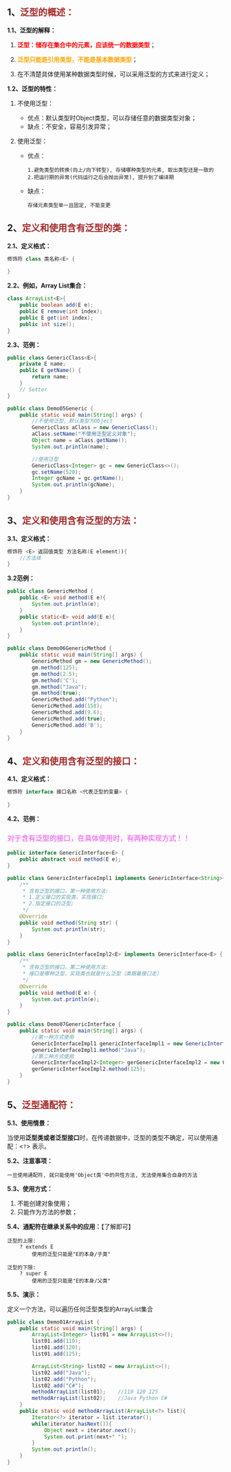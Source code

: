 ## 1、<span style="color:brown">泛型的概述：</span>

**1.1、泛型的解释：**

1. <span style='color:red'>**泛型：储存在集合中的元素，应该统一的数据类型**</span>；

2. <span style='color:orange'>**泛型只能是引用类型，不能是基本数据类型**</span>；

3. 在不清楚具体使用某种数据类型时候，可以采用泛型的方式来进行定义；

**1.2、泛型的特性：**

1. 不使用泛型：
   - 优点：默认类型时Object类型，可以存储任意的数据类型对象；
   - 缺点：不安全，容易引发异常；
   
2. 使用泛型：

   - 优点：

     ```apl
     1.避免类型的转换(向上/向下转型), 存储哪种类型的元素, 取出类型还是一致的
     2.把运行期的异常(代码运行之后会抛出异常), 提升到了编译期
     ```

   - 缺点：

     ```apl
     存储元素类型单一且固定, 不能变更 
     ```



## 2、<span style="color:brown">定义和使用含有泛型的类：</span>

**2.1、定义格式：**

```java
修饰符 class 类名称<E> {
    
}
```

**2.2、例如，Array List集合：**

```java
class ArrayList<E>{
    public boolean add(E e);
    public E remove(int index);
    public E get(int index);
    public int size();
}
```

**2.3、范例：**

```java
public class GenericClass<E>{
    private E name;
    public E getName() {
        return name;
    }
    // Setter
}
```

```java
public class Demo05Generic {
    public static void main(String[] args) {
        //不使用泛型，默认类型为Object
        GenericClass aClass = new GenericClass();
        aClass.setName("不使用泛型定义对象");
        Object name = aClass.getName();
        System.out.println(name);

        //使用泛型
        GenericClass<Integer> gc = new GenericClass<>();
        gc.setName(520);
        Integer gcName = gc.getName();
        System.out.println(gcName);
    }
}
```



## 3、<span style="color:brown">定义和使用含有泛型的方法：</span>

**3.1、定义格式：**

```java
修饰符 <E> 返回值类型 方法名称(E element)){
    //方法体
}
```

**3.2范例：**

```java
public class GenericMethod {
    public <E> void method(E e){
        System.out.println(e);
    }
    public static<E> void add(E e){
        System.out.println(e);
    }
}
```

```java
public class Demo06GenericMethod {
    public static void main(String[] args) {
        GenericMethod gm = new GenericMethod();
        gm.method(125);
        gm.method(2.5);
        gm.method('C');
        gm.method("Java");
        gm.method(true);
        GenericMethod.add("Python");
        GenericMethod.add(158);
        GenericMethod.add(9.6);
        GenericMethod.add(true);
        GenericMethod.add('B');
    }
}
```



## 4、<span style="color:brown">定义和使用含有泛型的接口：</span>

**4.1、定义格式：**

```java
修饰符 interface 接口名称 <代表泛型的变量> {
    
}
```

**4.2、范例：**

### <span style="color:violet">对于含有泛型的接口，在具体使用时，有两种实现方式！！</span>

```java
public interface GenericInterface<E> {
    public abstract void method(E e);
}
```

```java
public class GenericInterfaceImpl1 implements GenericInterface<String>{
    /**
     * 含有泛型的接口，第一种使用方法:
     * 1.定义接口的实现类，实现接口;
     * 2.指定接口的泛型;
     */
    @Override
    public void method(String str) {
        System.out.println(str);
    }
}
```

```java
public class GenericInterfaceImpl2<E> implements GenericInterface<E> {
    /**
     * 含有泛型的接口，第二种使用方法:
     * 接口是哪种泛型，实现类也就是什么泛型（类跟着接口走）
     */
    @Override
    public void method(E e) {
        System.out.println(e);
    }
}
```

```java
public class Demo07GenericInterface {
    public static void main(String[] args) {
        //第一种方式使用
        GenericInterfaceImpl1 genericInterfaceImpl1 = new GenericInterfaceImpl1();
        genericInterfaceImpl1.method("Java");
        //第二种方式使用
        GenericInterfaceImpl2<Integer> gerGenericInterfaceImpl2 = new GenericInterfaceImpl2<>();
        gerGenericInterfaceImpl2.method(125);
    }
}
```

## 5、<span style="color:brown">泛型通配符：</span>

**5.1、使用情景：**

​	当使用**泛型类或者泛型接口**时，在传递数据中，泛型的类型不确定，可以使用通配：<`?`>   表示。

**5.2、注意事项：**

```apl
一旦使用通配符, 就只能使用'Object类'中的共性方法, 无法使用集合自身的方法
```

**5.3、使用方式：**

1. 不能创建对象使用；
2. 只能作为方法的参数；

**5.4、通配符在继承关系中的应用：**【了解即可】

```apl
泛型的上限:
	? extends E
		使用的泛型只能是"E的本身/子类"
```

```apl
泛型的下限:
	? super E
		使用的泛型只能是"E的本身/父类"
```

**5.5、演示：**

定义一个方法，可以遍历任何泛型类型的ArrayList集合

```java
public class Demo01ArrayList {
    public static void main(String[] args) {
        ArrayList<Integer> list01 = new ArrayList<>();
        list01.add(110);
        list01.add(120);
        list01.add(125);

        ArrayList<String> list02 = new ArrayList<>();
        list02.add("Java");
        list02.add("Python");
        list02.add("C#");
        methodArrayList(list01);	//110 120 125 
        methodArrayList(list02);	//Java Python C# 
    }
    public static void methodArrayList(ArrayList<?> list){
        Iterator<?> iterator = list.iterator();
        while(iterator.hasNext()){
            Object next = iterator.next();
            System.out.print(next+" ");
        }
        System.out.println();
    }
}
```

